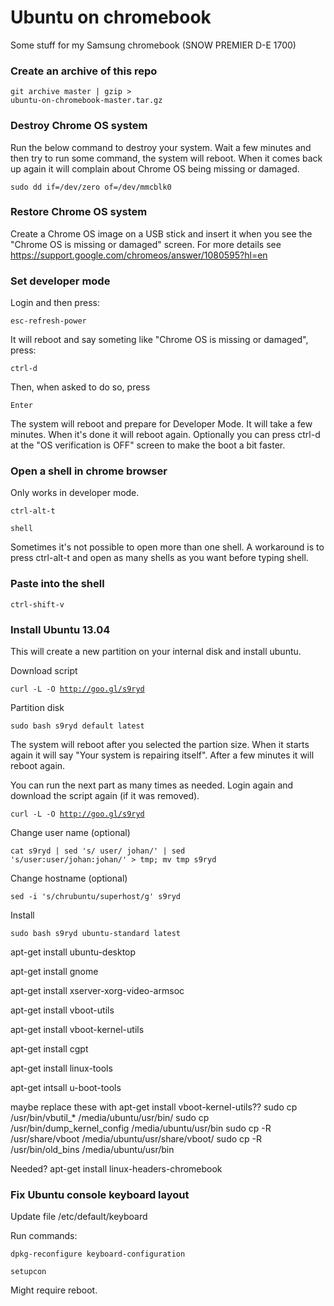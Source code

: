 Ubuntu on chromebook
====================
Some stuff for my Samsung chromebook (SNOW PREMIER D-E 1700)

### Create an archive of this repo
<code>git archive master | gzip > ubuntu-on-chromebook-master.tar.gz</code>

### Destroy Chrome OS system
Run the below command to destroy your system. Wait a few minutes and then try to run some command, the system will reboot. When it comes back up again it will complain about Chrome OS being missing or damaged.

<code>sudo dd if=/dev/zero of=/dev/mmcblk0</code>

### Restore Chrome OS system
Create a Chrome OS image on a USB stick and insert it when you see the "Chrome OS is missing or damaged" screen. For more details see https://support.google.com/chromeos/answer/1080595?hl=en

### Set developer mode
Login and then press:

<code>esc-refresh-power</code>

It will reboot and say someting like "Chrome OS is missing or damaged", press:

<code>ctrl-d</code>

Then, when asked to do so, press

<code>Enter</code>

The system will reboot and prepare for Developer Mode. It will take a few minutes. When it's done it will reboot again. Optionally you can press ctrl-d at the "OS verification is OFF" screen to make the boot a bit faster.

### Open a shell in chrome browser
Only works in developer mode.

<code>ctrl-alt-t</code>

<code>shell</code>

Sometimes it's not possible to open more than one shell. A workaround is to press ctrl-alt-t and open as many shells as you want before typing shell.

### Paste into the shell
<code>ctrl-shift-v</code>

### Install Ubuntu 13.04
This will create a new partition on your internal disk and install ubuntu.

Download script

<code>curl -L -O http://goo.gl/s9ryd</code>

Partition disk

<code>sudo bash s9ryd default latest</code>

The system will reboot after you selected the partion size. When it starts again it will say "Your system is repairing itself". After a few minutes it will reboot again. 

You can run the next part as many times as needed. Login again and download the script again (if it was removed).

<code>curl -L -O http://goo.gl/s9ryd</code>

Change user name (optional)

<code>cat s9ryd | sed 's/ user/ johan/' | sed 's/user:user/johan:johan/' > tmp; mv tmp s9ryd</code>

Change hostname (optional)

<code>sed -i 's/chrubuntu/superhost/g' s9ryd</code>

Install

<code>sudo bash s9ryd ubuntu-standard latest</code>

apt-get install ubuntu-desktop

apt-get install gnome

apt-get install xserver-xorg-video-armsoc

apt-get install vboot-utils

apt-get install vboot-kernel-utils

apt-get install cgpt

apt-get install linux-tools

apt-get intsall u-boot-tools

maybe replace these with apt-get install vboot-kernel-utils??
sudo cp /usr/bin/vbutil_* /media/ubuntu/usr/bin/
sudo cp /usr/bin/dump_kernel_config /media/ubuntu/usr/bin
sudo cp -R /usr/share/vboot /media/ubuntu/usr/share/vboot/
sudo cp -R /usr/bin/old_bins /media/ubuntu/usr/bin


Needed? apt-get install linux-headers-chromebook

### Fix Ubuntu console keyboard layout
Update file /etc/default/keyboard

Run commands:

<code>dpkg-reconfigure keyboard-configuration</code>

<code>setupcon</code>

Might require reboot.
